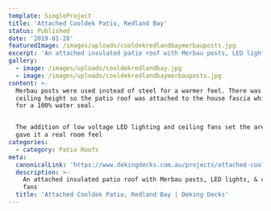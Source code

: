 ```yaml
---
template: SingleProject
title: 'Attached Cooldek Patio, Redland Bay'
status: Published
date: '2019-01-28'
featuredImage: /images/uploads/cooldekredlandbaymerbauposts.jpg
excerpt: 'An attached insulated patio roof with Merbau posts, LED lights, & ceiling fans'
gallery:
  - image: /images/uploads/cooldekredlandbay.jpg
  - image: /images/uploads/cooldekredlandbaymerbauposts.jpg
content: >-
  Merbau posts were used instead of steel for a warmer feel. There was plenty of
  ceiling height so the patio roof was attached to the house fascia which makes
  for a 100% water seal. 


  The addition of low voltage LED lighting and ceiling fans set the area of, and
  gave it a real room feel
categories:
  - category: Patio Roofs
meta:
  canonicalLink: 'https://www.dekingdecks.com.au/projects/attached-cooldek-patio-redland-bay/'
  description: >-
    An attached insulated patio roof with Merbau posts, LED lights, & ceiling
    fans
  title: 'Attached Cooldek Patio, Redland Bay | Deking Decks'
---
```


